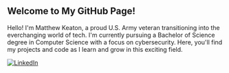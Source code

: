 ## Welcome to My GitHub Page!

Hello! I'm Matthew Keaton, a proud U.S. Army veteran transitioning into the everchanging world of tech. I'm currently pursuing a Bachelor of Science degree in Computer Science with a focus on cybersecurity. Here, you'll find my projects and code as I learn and grow in this exciting field. 




[![LinkedIn](https://img.shields.io/badge/LinkedIn-0077B5?style=for-the-badge&logo=linkedin&logoColor=white)](https://www.linkedin.com/in/matthew-keaton-132810)
<!---
mkeaton08/mkeaton08 is a ✨ special ✨ repository because its `README.md` (this file) appears on your GitHub profile.
You can click the Preview link to take a look at your changes.
--->
